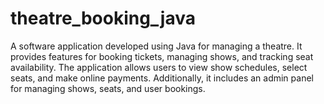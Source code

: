 # theatre_booking_java
A software application developed using Java for managing a theatre. It provides features for booking tickets, managing shows, and tracking seat availability. The application allows users to view show schedules, select seats, and make online payments. Additionally, it includes an admin panel for managing shows, seats, and user bookings.
